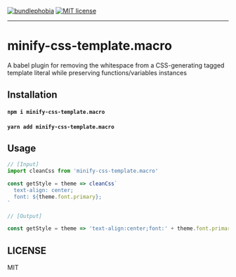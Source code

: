 [![bundlephobia](https://img.shields.io/bundlephobia/minzip/minify-css-template.macro?style=plastic)](https://bundlephobia.com/result?p=minify-css-template.macro)
[![MIT license](https://img.shields.io/badge/License-MIT-blue.svg)](https://jaredlunde.mit-license.org/)

---

# minify-css-template.macro

A babel plugin for removing the whitespace from a CSS-generating tagged template literal while preserving functions/variables instances

## Installation

#### `npm i minify-css-template.macro`

#### `yarn add minify-css-template.macro`

## Usage

```js
// [Input]
import cleanCss from 'minify-css-template.macro'

const getStyle = theme => cleanCss`
  text-align: center;
  font: ${theme.font.primary};
`

// [Output]

const getStyle = theme => 'text-align:center;font:' + theme.font.primary + ';'
```

## LICENSE

MIT
